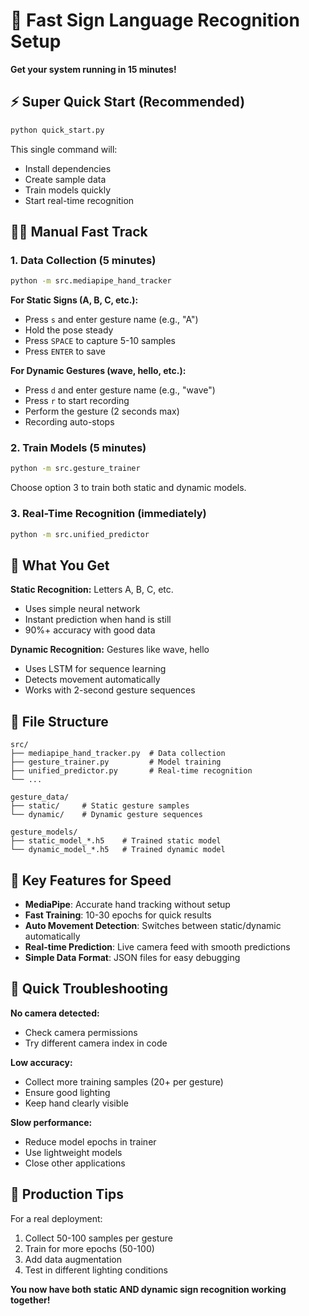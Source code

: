 # 🚀 Fast Sign Language Recognition Setup

**Get your system running in 15 minutes!**

## ⚡ Super Quick Start (Recommended)

```bash
python quick_start.py
```

This single command will:
- Install dependencies
- Create sample data
- Train models quickly
- Start real-time recognition

## 🏃‍♂️ Manual Fast Track

### 1. Data Collection (5 minutes)
```bash
python -m src.mediapipe_hand_tracker
```

**For Static Signs (A, B, C, etc.):**
- Press `s` and enter gesture name (e.g., "A")
- Hold the pose steady
- Press `SPACE` to capture 5-10 samples
- Press `ENTER` to save

**For Dynamic Gestures (wave, hello, etc.):**
- Press `d` and enter gesture name (e.g., "wave")
- Press `r` to start recording
- Perform the gesture (2 seconds max)
- Recording auto-stops

### 2. Train Models (5 minutes)
```bash
python -m src.gesture_trainer
```
Choose option 3 to train both static and dynamic models.

### 3. Real-Time Recognition (immediately)
```bash
python -m src.unified_predictor
```

## 🎯 What You Get

**Static Recognition:** Letters A, B, C, etc.
- Uses simple neural network
- Instant prediction when hand is still
- 90%+ accuracy with good data

**Dynamic Recognition:** Gestures like wave, hello
- Uses LSTM for sequence learning  
- Detects movement automatically
- Works with 2-second gesture sequences

## 📁 File Structure

```
src/
├── mediapipe_hand_tracker.py  # Data collection
├── gesture_trainer.py         # Model training
├── unified_predictor.py       # Real-time recognition
└── ...

gesture_data/
├── static/     # Static gesture samples
└── dynamic/    # Dynamic gesture sequences

gesture_models/
├── static_model_*.h5    # Trained static model
└── dynamic_model_*.h5   # Trained dynamic model
```

## 🔧 Key Features for Speed

- **MediaPipe**: Accurate hand tracking without setup
- **Fast Training**: 10-30 epochs for quick results
- **Auto Movement Detection**: Switches between static/dynamic automatically  
- **Real-time Prediction**: Live camera feed with smooth predictions
- **Simple Data Format**: JSON files for easy debugging

## 🐛 Quick Troubleshooting

**No camera detected:**
- Check camera permissions
- Try different camera index in code

**Low accuracy:**
- Collect more training samples (20+ per gesture)
- Ensure good lighting
- Keep hand clearly visible

**Slow performance:**
- Reduce model epochs in trainer
- Use lightweight models
- Close other applications

## 🚀 Production Tips

For a real deployment:
1. Collect 50-100 samples per gesture
2. Train for more epochs (50-100)
3. Add data augmentation
4. Test in different lighting conditions

**You now have both static AND dynamic sign recognition working together!**